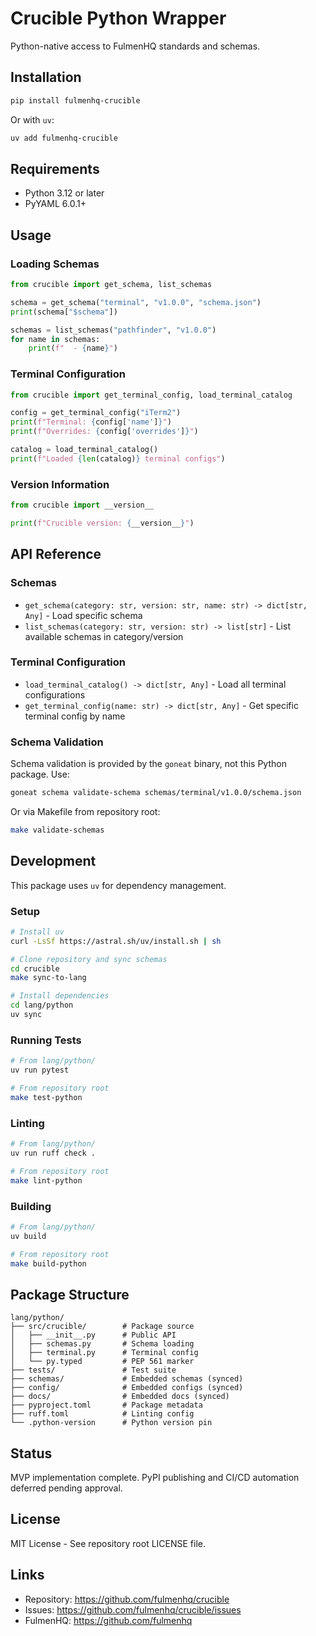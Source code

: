 # Crucible Python Wrapper

Python-native access to FulmenHQ standards and schemas.

## Installation

```bash
pip install fulmenhq-crucible
```

Or with `uv`:

```bash
uv add fulmenhq-crucible
```

## Requirements

- Python 3.12 or later
- PyYAML 6.0.1+

## Usage

### Loading Schemas

```python
from crucible import get_schema, list_schemas

schema = get_schema("terminal", "v1.0.0", "schema.json")
print(schema["$schema"])

schemas = list_schemas("pathfinder", "v1.0.0")
for name in schemas:
    print(f"  - {name}")
```

### Terminal Configuration

```python
from crucible import get_terminal_config, load_terminal_catalog

config = get_terminal_config("iTerm2")
print(f"Terminal: {config['name']}")
print(f"Overrides: {config['overrides']}")

catalog = load_terminal_catalog()
print(f"Loaded {len(catalog)} terminal configs")
```

### Version Information

```python
from crucible import __version__

print(f"Crucible version: {__version__}")
```

## API Reference

### Schemas

- `get_schema(category: str, version: str, name: str) -> dict[str, Any]` - Load specific schema
- `list_schemas(category: str, version: str) -> list[str]` - List available schemas in category/version

### Terminal Configuration

- `load_terminal_catalog() -> dict[str, Any]` - Load all terminal configurations
- `get_terminal_config(name: str) -> dict[str, Any]` - Get specific terminal config by name

### Schema Validation

Schema validation is provided by the `goneat` binary, not this Python package. Use:

```bash
goneat schema validate-schema schemas/terminal/v1.0.0/schema.json
```

Or via Makefile from repository root:

```bash
make validate-schemas
```

## Development

This package uses `uv` for dependency management.

### Setup

```bash
# Install uv
curl -LsSf https://astral.sh/uv/install.sh | sh

# Clone repository and sync schemas
cd crucible
make sync-to-lang

# Install dependencies
cd lang/python
uv sync
```

### Running Tests

```bash
# From lang/python/
uv run pytest

# From repository root
make test-python
```

### Linting

```bash
# From lang/python/
uv run ruff check .

# From repository root
make lint-python
```

### Building

```bash
# From lang/python/
uv build

# From repository root
make build-python
```

## Package Structure

```
lang/python/
├── src/crucible/        # Package source
│   ├── __init__.py      # Public API
│   ├── schemas.py       # Schema loading
│   ├── terminal.py      # Terminal config
│   └── py.typed         # PEP 561 marker
├── tests/               # Test suite
├── schemas/             # Embedded schemas (synced)
├── config/              # Embedded configs (synced)
├── docs/                # Embedded docs (synced)
├── pyproject.toml       # Package metadata
├── ruff.toml            # Linting config
└── .python-version      # Python version pin
```

## Status

MVP implementation complete. PyPI publishing and CI/CD automation deferred pending approval.

## License

MIT License - See repository root LICENSE file.

## Links

- Repository: https://github.com/fulmenhq/crucible
- Issues: https://github.com/fulmenhq/crucible/issues
- FulmenHQ: https://github.com/fulmenhq
